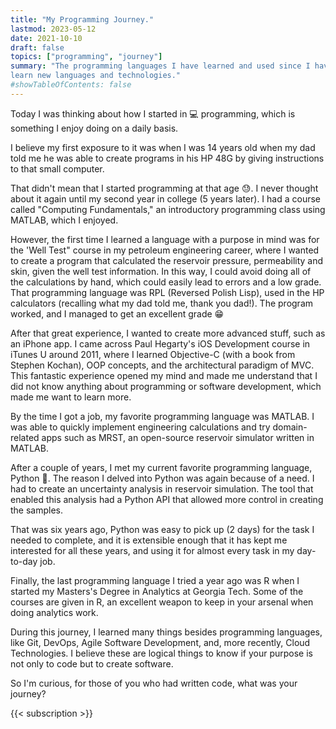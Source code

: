 ```yaml
---
title: "My Programming Journey."
lastmod: 2023-05-12
date: 2021-10-10
draft: false
topics: ["programming", "journey"]
summary: "The programming languages I have learned and used since I have memory. This article is being updated as I 
learn new languages and technologies."
#showTableOfContents: false
---
```


Today I was thinking about how I started in 💻 programming, which is something I enjoy doing on a daily basis.

I believe my first exposure to it was when I was 14 years old when my dad told me he was able to create programs in his HP 48G by giving instructions to that small computer.

That didn't mean that I started programming at that age 😓. I never thought about it again until my second year in college (5 years later). I had a course called "Computing Fundamentals," an introductory programming class using MATLAB, which I enjoyed.

However, the first time I learned a language with a purpose in mind was for the 'Well Test" course in my petroleum engineering career, where I wanted to create a program that calculated the reservoir pressure, permeability and skin, given the well test information. In this way, I could avoid doing all of the calculations by hand, which could easily lead to errors and a low grade. That programming language was RPL (Reversed Polish Lisp), used in the HP calculators (recalling what my dad told me, thank you dad!). The program worked, and I managed to get an excellent grade 😁

After that great experience, I wanted to create more advanced stuff, such as an iPhone app. I came across Paul Hegarty's iOS Development course in iTunes U around 2011, where I learned Objective-C (with a book from Stephen Kochan), OOP concepts, and the architectural paradigm of MVC. This fantastic experience opened my mind and made me understand that I did not know anything about programming or software development, which made me want to learn more.

By the time I got a job, my favorite programming language was MATLAB. I was able to quickly implement engineering calculations and try domain-related apps such as MRST, an open-source reservoir simulator written in MATLAB.

After a couple of years, I met my current favorite programming language, Python 🐍. The reason I delved into Python was again because of a need. I had to create an uncertainty analysis in reservoir simulation. The tool that enabled this analysis had a Python API that allowed more control in creating the samples.

That was six years ago, Python was easy to pick up (2 days) for the task I needed to complete, and it is extensible enough that it has kept me interested for all these years, and using it for almost every task in my day-to-day job.

Finally, the last programming language I tried a year ago was R when I started my Masters's Degree in Analytics at Georgia Tech. Some of the courses are given in R, an excellent weapon to keep in your arsenal when doing analytics work.

During this journey, I learned many things besides programming languages, like Git, DevOps, Agile Software Development, and, more recently, Cloud Technologies. I believe these are logical things to know if your purpose is not only to code but to create software.

So I'm curious, for those of you who had written code, what was your journey?

{{< subscription >}}
